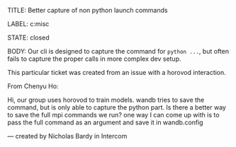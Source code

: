 TITLE:
Better capture of non python launch commands

LABEL:
c:misc

STATE:
closed

BODY:
Our cli is designed to capture the command for `python ...`, but often fails to capture the proper calls in more complex dev setup. 

This particular ticket was created from an issue with a horovod interaction.



From Chenyu Ho:

Hi, our group uses horovod to train models.
wandb tries to save the command, but is only able to capture the python part.
Is there a better way to save the full mpi commands we run?
one way I can come up with is to pass the full command as an argument and save it in wandb.config

—
created by Nicholas Bardy in Intercom

